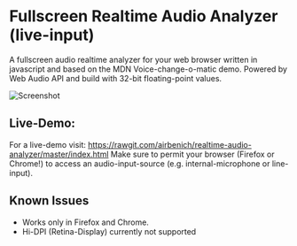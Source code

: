 # Fullscreen Realtime Audio Analyzer (live-input)
A fullscreen audio realtime analyzer for your web browser written in javascript and based on the MDN Voice-change-o-matic demo. Powered by Web Audio API and build with 32-bit floating-point values.

![Screenshot](https://raw.githubusercontent.com/airbenich/realtime-audio-analyzer/master/screenshot.png)

## Live-Demo:
For a live-demo visit:
https://rawgit.com/airbenich/realtime-audio-analyzer/master/index.html
Make sure to permit your browser (Firefox or Chrome!) to access an audio-input-source (e.g. internal-microphone or line-input).

## Known Issues
- Works only in Firefox and Chrome.
- Hi-DPI (Retina-Display) currently not supported
